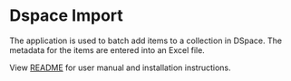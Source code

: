 # Dspace Import

The application is used to batch add items to a collection in DSpace. The metadata for the items are entered into an Excel file.

View [README](DSpaceImport/README.md) for user manual and installation instructions.
